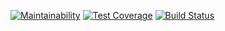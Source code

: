 [![Maintainability](https://api.codeclimate.com/v1/badges/8868e0a8226c17bee3da/maintainability)](https://codeclimate.com/github/karomag/python-project-lvl2/maintainability)
[![Test Coverage](https://api.codeclimate.com/v1/badges/8868e0a8226c17bee3da/test_coverage)](https://codeclimate.com/github/karomag/python-project-lvl2/test_coverage)
[![Build Status](https://travis-ci.org/karomag/python-project-lvl2.svg?branch=master)](https://travis-ci.org/karomag/python-project-lvl2)